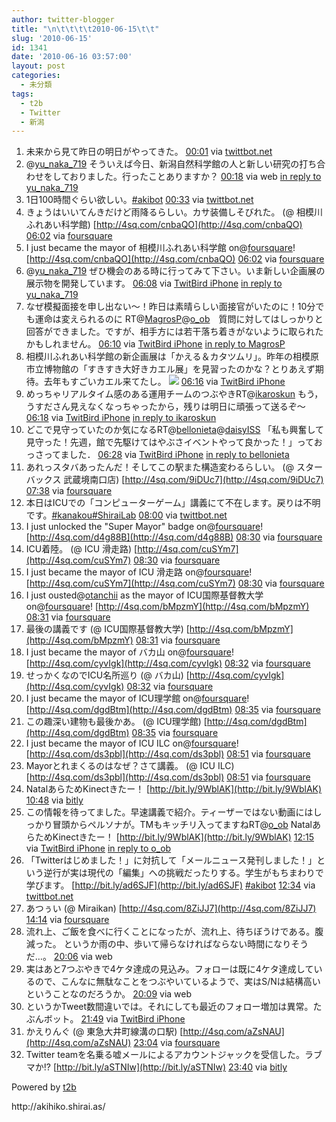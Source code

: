 ```yaml
---
author: twitter-blogger
title: "\n\t\t\t\t2010-06-15\t\t"
slug: '2010-06-15'
id: 1341
date: '2010-06-16 03:57:00'
layout: post
categories:
  - 未分類
tags:
  - t2b
  - Twitter
  - 新潟
---
```


<div>

1.  <span><span>未来から見て昨日の明日がやってきた。</span> <span>[<span>00:01</span>](http://twitter.com/o_ob/status/16153778014) <span>via [twittbot.net](http://twittbot.net/)</span></span></span>
2.  <span><span>@[yu_naka_719](http://twitter.com/yu_naka_719 "yu_naka_719") そういえば今日、新潟自然科学館の人と新しい研究の打ち合わせをしておりました。行ったことありますか？</span> <span>[<span>00:18</span>](http://twitter.com/o_ob/status/16154969692) <span>via web</span> [in reply to yu_naka_719](http://twitter.com/yu_naka_719/status/16153879471)</span></span>
3.  <span><span>1日100時間ぐらい欲しい。[#akibot](http://twitter.com/search?q=%23akibot "#akibot")</span> <span>[<span>00:33</span>](http://twitter.com/o_ob/status/16156046735) <span>via [twittbot.net](http://twittbot.net/)</span></span></span>
4.  <span><span>きょうはいいてんきだけど雨降るらしい。カサ装備しそびれた。 (@ 相模川ふれあい科学館) [http://4sq.com/cnbaQO](http://4sq.com/cnbaQO)</span> <span>[<span>06:02</span>](http://twitter.com/o_ob/status/16175937728) <span>via [foursquare](http://foursquare.com)</span></span></span>
5.  <span><span>I just became the mayor of 相模川ふれあい科学館 on@[foursquare](http://twitter.com/foursquare "foursquare")! [http://4sq.com/cnbaQO](http://4sq.com/cnbaQO)</span> <span>[<span>06:02</span>](http://twitter.com/o_ob/status/16175937739) <span>via [foursquare](http://foursquare.com)</span></span></span>
6.  <span><span>@[yu_naka_719](http://twitter.com/yu_naka_719 "yu_naka_719") ぜひ機会のある時に行ってみて下さい。いま新しい企画展の展示物を開発しています。</span> <span>[<span>06:08</span>](http://twitter.com/o_ob/status/16176259054) <span>via [TwitBird iPhone](http://www.nibirutech.com)</span> [in reply to yu_naka_719](http://twitter.com/yu_naka_719/status/16156207395)</span></span>
7.  <span><span>なぜ模擬面接を申し出ない〜！昨日は素晴らしい面接官がいたのに！10分でも運命は変えられるのに RT@[MagrosP](http://twitter.com/MagrosP "MagrosP")@[o_ob](http://twitter.com/o_ob "o_ob")　質問に対してはしっかりと回答ができました。ですが、相手方には若干落ち着きがないように取られたかもしれません。</span> <span>[<span>06:10</span>](http://twitter.com/o_ob/status/16176333826) <span>via [TwitBird iPhone](http://www.nibirutech.com)</span> [in reply to MagrosP](http://twitter.com/MagrosP/status/16168540777)</span></span>
8.  <span><span>相模川ふれあい科学館の新企画展は「かえる＆カタツムリ」。昨年の相模原市立博物館の「すきすき大好きカエル展」を見習ったのかな？とりあえず期待。去年もすごいカエル来てたし。 [![](http://twitpic.com/show/thumb/1wu21k)](http://twitpic.com/1wu21k)</span> <span>[<span>06:16</span>](http://twitter.com/o_ob/status/16176694344) <span>via [TwitBird iPhone](http://www.nibirutech.com)</span></span></span>
9.  <span><span>めっちゃリアルタイム感のある運用チームのつぶやきRT@[ikaroskun](http://twitter.com/ikaroskun "ikaroskun") もう，うすださん見えなくなっちゃったから，残りは明日に頑張って送るぞ～</span> <span>[<span>06:18</span>](http://twitter.com/o_ob/status/16176773573) <span>via [TwitBird iPhone](http://www.nibirutech.com)</span> [in reply to ikaroskun](http://twitter.com/ikaroskun/status/16154050713)</span></span>
10.  <span><span>どこで見守っていたのか気になるRT@[bellonieta](http://twitter.com/bellonieta "bellonieta")@[daisyISS](http://twitter.com/daisyISS "daisyISS") 「私も興奮して見守った！先週，館で先駆けてはやぶさイベントやって良かった！」っておっさってました．</span> <span>[<span>06:28</span>](http://twitter.com/o_ob/status/16177293625) <span>via [TwitBird iPhone](http://www.nibirutech.com)</span> [in reply to bellonieta](http://twitter.com/bellonieta/status/16152078850)</span></span>
11.  <span><span>あれっスタバあったんだ！そしてこの駅また構造変わるらしい。 (@ スターバックス 武蔵境南口店) [http://4sq.com/9iDUc7](http://4sq.com/9iDUc7)</span> <span>[<span>07:38</span>](http://twitter.com/o_ob/status/16181093668) <span>via [foursquare](http://foursquare.com)</span></span></span>
12.  <span><span>本日はICUでの「コンピューターゲーム」講義にて不在します。戻りは不明です。[#kanakou](http://twitter.com/search?q=%23kanakou "#kanakou")[#ShiraiLab](http://twitter.com/search?q=%23ShiraiLab "#ShiraiLab")</span> <span>[<span>08:00</span>](http://twitter.com/o_ob/status/16182342106) <span>via [twittbot.net](http://twittbot.net/)</span></span></span>
13.  <span><span>I just unlocked the "Super Mayor" badge on@[foursquare](http://twitter.com/foursquare "foursquare")! [http://4sq.com/d4g88B](http://4sq.com/d4g88B)</span> <span>[<span>08:30</span>](http://twitter.com/o_ob/status/16184079927) <span>via [foursquare](http://foursquare.com)</span></span></span>
14.  <span><span>ICU着陸。 (@ ICU 滑走路) [http://4sq.com/cuSYm7](http://4sq.com/cuSYm7)</span> <span>[<span>08:30</span>](http://twitter.com/o_ob/status/16184079928) <span>via [foursquare](http://foursquare.com)</span></span></span>
15.  <span><span>I just became the mayor of ICU 滑走路 on@[foursquare](http://twitter.com/foursquare "foursquare")! [http://4sq.com/cuSYm7](http://4sq.com/cuSYm7)</span> <span>[<span>08:30</span>](http://twitter.com/o_ob/status/16184079931) <span>via [foursquare](http://foursquare.com)</span></span></span>
16.  <span><span>I just ousted@[otanchii](http://twitter.com/otanchii "otanchii") as the mayor of ICU国際基督教大学 on@[foursquare](http://twitter.com/foursquare "foursquare")! [http://4sq.com/bMpzmY](http://4sq.com/bMpzmY)</span> <span>[<span>08:31</span>](http://twitter.com/o_ob/status/16184135119) <span>via [foursquare](http://foursquare.com)</span></span></span>
17.  <span><span>最後の講義です (@ ICU国際基督教大学) [http://4sq.com/bMpzmY](http://4sq.com/bMpzmY)</span> <span>[<span>08:31</span>](http://twitter.com/o_ob/status/16184135475) <span>via [foursquare](http://foursquare.com)</span></span></span>
18.  <span><span>I just became the mayor of バカ山 on@[foursquare](http://twitter.com/foursquare "foursquare")! [http://4sq.com/cyvIgk](http://4sq.com/cyvIgk)</span> <span>[<span>08:32</span>](http://twitter.com/o_ob/status/16184178286) <span>via [foursquare](http://foursquare.com)</span></span></span>
19.  <span><span>せっかくなのでICU名所巡り (@ バカ山) [http://4sq.com/cyvIgk](http://4sq.com/cyvIgk)</span> <span>[<span>08:32</span>](http://twitter.com/o_ob/status/16184179681) <span>via [foursquare](http://foursquare.com)</span></span></span>
20.  <span><span>I just became the mayor of ICU理学館 on@[foursquare](http://twitter.com/foursquare "foursquare")! [http://4sq.com/dgdBtm](http://4sq.com/dgdBtm)</span> <span>[<span>08:35</span>](http://twitter.com/o_ob/status/16184342891) <span>via [foursquare](http://foursquare.com)</span></span></span>
21.  <span><span>この趣深い建物も最後かあ。 (@ ICU理学館) [http://4sq.com/dgdBtm](http://4sq.com/dgdBtm)</span> <span>[<span>08:35</span>](http://twitter.com/o_ob/status/16184343156) <span>via [foursquare](http://foursquare.com)</span></span></span>
22.  <span><span>I just became the mayor of ICU ILC on@[foursquare](http://twitter.com/foursquare "foursquare")! [http://4sq.com/ds3pbl](http://4sq.com/ds3pbl)</span> <span>[<span>08:51</span>](http://twitter.com/o_ob/status/16185273033) <span>via [foursquare](http://foursquare.com)</span></span></span>
23.  <span><span>Mayorとれまくるのはなぜ？さて講義。 (@ ICU ILC) [http://4sq.com/ds3pbl](http://4sq.com/ds3pbl)</span> <span>[<span>08:51</span>](http://twitter.com/o_ob/status/16185273475) <span>via [foursquare](http://foursquare.com)</span></span></span>
24.  <span><span>NatalあらためKinectきたー！ [http://bit.ly/9WblAK](http://bit.ly/9WblAK)</span> <span>[<span>10:48</span>](http://twitter.com/o_ob/status/16192350890) <span>via [bitly](http://bit.ly)</span></span></span>
25.  <span><span>この情報を待ってました。早速講義で紹介。ティーザーではない動画にはしっかり冒頭からペルソナが。TMもキッチリ入ってますねRT@[o_ob](http://twitter.com/o_ob "o_ob") NatalあらためKinectきたー！ [http://bit.ly/9WblAK](http://bit.ly/9WblAK)</span> <span>[<span>12:15</span>](http://twitter.com/o_ob/status/16197481202) <span>via [TwitBird iPhone](http://www.nibirutech.com)</span> [in reply to o_ob](http://twitter.com/o_ob/status/16192350890)</span></span>
26.  <span><span>「Twitterはじめました！」に対抗して「メールニュース発刊しました！」という逆行が実は現代の「編集」への挑戦だったりする。学生がもちまわりで学びます。 [http://bit.ly/ad6SJF](http://bit.ly/ad6SJF) [#akibot](http://twitter.com/search?q=%23akibot "#akibot")</span> <span>[<span>12:34</span>](http://twitter.com/o_ob/status/16197719271) <span>via [twittbot.net](http://twittbot.net/)</span></span></span>
27.  <span><span>あつぅい (@ Miraikan) [http://4sq.com/8ZiJJ7](http://4sq.com/8ZiJJ7)</span> <span>[<span>14:14</span>](http://twitter.com/o_ob/status/16199121430) <span>via [foursquare](http://foursquare.com)</span></span></span>
28.  <span><span>流れ上、ご飯を食べに行くことになったが、流れ上、待ちぼうけである。腹減った。 というか雨の中、歩いて帰らなければならない時間になりそうだ…。</span> <span>[<span>20:06</span>](http://twitter.com/o_ob/status/16216439871) <span>via web</span></span></span>
29.  <span><span>実はあと7つぶやきで4ケタ達成の見込み。フォローは既に4ケタ達成しているので、こんなに無駄なことをつぶやいているようで、実はS/Nは結構高いということなのだろうか。</span> <span>[<span>20:09</span>](http://twitter.com/o_ob/status/16216532131) <span>via web</span></span></span>
30.  <span><span>というかTweet数間違いでは。それにしても最近のフォロー増加は異常。たぶんボット。</span> <span>[<span>21:49</span>](http://twitter.com/o_ob/status/16221824141) <span>via [TwitBird iPhone](http://www.nibirutech.com)</span></span></span>
31.  <span><span>かえりんぐ (@ 東急大井町線溝の口駅) [http://4sq.com/aZsNAU](http://4sq.com/aZsNAU)</span> <span>[<span>23:04</span>](http://twitter.com/o_ob/status/16226716695) <span>via [foursquare](http://foursquare.com)</span></span></span>
32.  <span><span>Twitter teamを名乗る嘘メールによるアカウントジャックを受信した。ラブマか!? [http://bit.ly/aSTNIw](http://bit.ly/aSTNIw)</span> <span>[<span>23:40</span>](http://twitter.com/o_ob/status/16229208730) <span>via [bitly](http://bit.ly)</span></span></span>

</div>

Powered by [t2b](http://t2b.utilz.jp/)

<div>http://akihiko.shirai.as/</div>